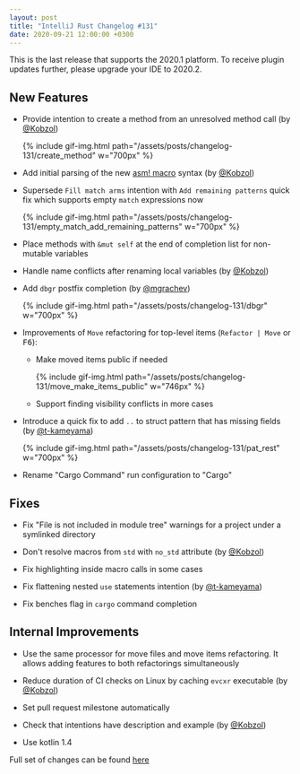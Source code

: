 ```yaml
---
layout: post
title: "IntelliJ Rust Changelog #131"
date: 2020-09-21 12:00:00 +0300
---
```



This is the last release that supports the 2020.1 platform. To receive plugin updates further, please upgrade your IDE to 2020.2.

## New Features

<!-- https://github.com/intellij-rust/intellij-rust/pull/6039 -->
<!-- https://github.com/intellij-rust/intellij-rust/pull/6102 -->
* Provide intention to create a method from an unresolved method call (by [@Kobzol])

    {% include gif-img.html path="/assets/posts/changelog-131/create_method" w="700px" %}

<!-- https://github.com/intellij-rust/intellij-rust/pull/5928 -->
* Add initial parsing of the new [asm! macro](https://github.com/rust-lang/rfcs/blob/master/text/2873-inline-asm.md) syntax (by [@Kobzol])

<!-- https://github.com/intellij-rust/intellij-rust/pull/5720 -->
* Supersede `Fill match arms` intention with `Add remaining patterns` quick fix which supports empty `match` expressions now

    {% include gif-img.html path="/assets/posts/changelog-131/empty_match_add_remaining_patterns" w="700px" %}

<!-- https://github.com/intellij-rust/intellij-rust/pull/5369 -->
* Place methods with `&mut self` at the end of completion list for non-mutable variables

<!-- https://github.com/intellij-rust/intellij-rust/pull/5657 -->
* Handle name conflicts after renaming local variables (by [@Kobzol])

<!-- https://github.com/intellij-rust/intellij-rust/pull/5956 -->
* Add `dbgr` postfix completion (by [@mgrachev])

    {% include gif-img.html path="/assets/posts/changelog-131/dbgr" w="700px" %}

* Improvements of `Move` refactoring for top-level items (`Refactor | Move` or <kbd>F6</kbd>):
    <!-- https://github.com/intellij-rust/intellij-rust/pull/6010 -->
    * Make moved items public if needed

        {% include gif-img.html path="/assets/posts/changelog-131/move_make_items_public" w="746px" %}

    <!-- https://github.com/intellij-rust/intellij-rust/pull/6078 -->
    * Support finding visibility conflicts in more cases

<!-- https://github.com/intellij-rust/intellij-rust/pull/6057 -->
* Introduce a quick fix to add `..` to struct pattern that has missing fields (by [@t-kameyama])

    {% include gif-img.html path="/assets/posts/changelog-131/pat_rest" w="700px" %}

<!-- https://github.com/intellij-rust/intellij-rust/pull/5995 -->
* Rename "Cargo Command" run configuration to "Cargo"

## Fixes

<!-- https://github.com/intellij-rust/intellij-rust/pull/6075 -->
* Fix "File is not included in module tree" warnings for a project under a symlinked directory

<!-- https://github.com/intellij-rust/intellij-rust/pull/6033 -->
* Don't resolve macros from `std` with `no_std` attribute (by [@Kobzol])

<!-- https://github.com/intellij-rust/intellij-rust/pull/6041 -->
* Fix highlighting inside macro calls in some cases

<!-- https://github.com/intellij-rust/intellij-rust/pull/6049 -->
* Fix flattening nested `use` statements intention (by [@t-kameyama])

<!-- https://github.com/intellij-rust/intellij-rust/pull/6056 -->
* Fix benches flag in `cargo` command completion

## Internal Improvements

<!-- https://github.com/intellij-rust/intellij-rust/pull/6080 -->
* Use the same processor for move files and move items refactoring. It allows adding features to both refactorings simultaneously

<!-- https://github.com/intellij-rust/intellij-rust/pull/6069 -->
* Reduce duration of CI checks on Linux by caching `evcxr` executable (by [@Kobzol])

<!-- https://github.com/intellij-rust/intellij-rust/pull/6051 -->
* Set pull request milestone automatically

<!-- https://github.com/intellij-rust/intellij-rust/pull/6047 -->
<!-- * TY: relax `expectedType` fallback -->

<!-- https://github.com/intellij-rust/intellij-rust/pull/6042 -->
* Check that intentions have description and example (by [@Kobzol])

<!-- https://github.com/intellij-rust/intellij-rust/pull/6017 -->
* Use kotlin 1.4

Full set of changes can be found [here](https://github.com/intellij-rust/intellij-rust/milestone/39?closed=1)

[@Kobzol]: https://github.com/Kobzol
[@mgrachev]: https://github.com/mgrachev
[@t-kameyama]: https://github.com/t-kameyama
